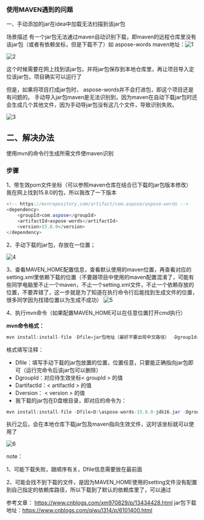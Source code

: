 ### **使用MAVEN遇到的问题**
一、手动添加的jar在idea中加载无法扫描到该jar包
    
场景描述
有一个jar包无法通过maven自动识别下载，即maven的远程仓库里没有该jar包（或者有依赖坐标，但是下载不了）如 aspose-words
maven地址：![1](https://cdn.jsdelivr.net/gh/mrh167/rhperknowledge.github.io@release-image/images/image2.png/1.png)



![2](https://cdn.jsdelivr.net/gh/mrh167/rhperknowledge.github.io@release-image/images/image2.png/2.png)



这个时候需要在网上找到该jar包，并将jar包保存到本地仓库里，再让项目导入定位该jar包，项目确实可以运行了

但是，如果将项目打成jar包时， aspose-words并不会打进包，即这个项目还是有问题的。
手动导入jar包maven是无法识别到，因为maven在自动下载jar包时还会生成几个其他文件，因为手动导jar包没有这几个文件，导致识别失败。

![3](https://cdn.jsdelivr.net/gh/mrh167/rhperknowledge.github.io@release-image/images/image2.png/3.png)



## 二、解决办法

使用mvn的命令行生成所需文件使maven识别

### 步骤

1、带生效pom文件坐标（可以参照maven仓库在结合已下载的jar包版本修改）
我在网上找到15.8.0的包，所以我改了一下版本

```java
<!-- https://mvnrepository.com/artifact/com.aspose/aspose-words -->
<dependency>
    <groupId>com.aspose</groupId>
    <artifactId>aspose-words</artifactId>
    <version>15.8.0</version>
</dependency>
```

2、手动下载的jar包，存放在一位置；

![4](https://cdn.jsdelivr.net/gh/mrh167/rhperknowledge.github.io@release-image/images/image2.png/4.png)

3、查看MAVEN_HOME配置信息，查看默认使用的maven位置，再查看对应的setting.xml里依赖下载的位置（不要跟项目中使用的maven配置混淆了，可能有些同学电脑里不止一个maven，不止一个setting.xml文件，不止一个依赖存放的位置，不要弄错了，这一步就是为了知道在执行命令行后能找到生成文件的位置，很多同学因为找错位置以为生成不成功）
![5](https://cdn.jsdelivr.net/gh/mrh167/rhperknowledge.github.io@release-image/images/image2.png/5.png)

4、执行mvn命令（如果配置MAVEN_HOME可以在任意位置打开cmd执行）

**mvn命令格式：**

```java
mvn install:install-file -Dfile=jar包地址（最好不要出现中文路径） -DgroupId=<groupId>标签内的内容 -DartifactId=<artifactId>标签内的内容  -Dversion=<version>标签内的内容 -Dpackaging=jar
```

格式填写注释：

- Dfile：填写手动下载的jar包放置的位置，位置任意，只要能正确指向jar包即可（运行完命令后该jar包可以删除）
- DgroupId：对应待生效坐标< groupId > 的值
- DartifactId：< artifactId > 的值
- Dversion： < version > 的值
- 我下载的jar包在D盘根目录，即对应的命令为：

```java
mvn install:install-file -Dfile=D:\aspose-words-15.8.0-jdk16.jar -DgroupId=com.aspose -DartifactId=aspose-words -Dversion=15.8.0 -Dpackaging=jar
```

执行之后，会在本地仓库下载jar包及maven指向生效文件，这时该坐标就可以使用了

![6](https://cdn.jsdelivr.net/gh/mrh167/rhperknowledge.github.io@release-image/images/image2.png/6.png)

note：

1、可能下载失败，跟顺序有关，Dfile信息需要放在最前面

2、可能会找不到下载的文件，是因为MAVEN_HOME使用的setting文件没有配置到自己指定的依赖库路径，所以下载到了默认的依赖库里了，可以通过

参考文章：
https://www.cnblogs.com/xm970829/p/13434428.html
jar包下载地址：https://www.cnblogs.com/qiwu1314/p/6101400.html





